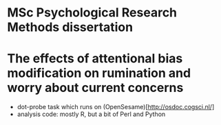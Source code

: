 # MSc Psychological Research Methods dissertation
# The effects of attentional bias modification on rumination and worry about current concerns

 * dot-probe task which runs on (OpenSesame)[http://osdoc.cogsci.nl/]
 * analysis code: mostly R, but a bit of Perl and Python